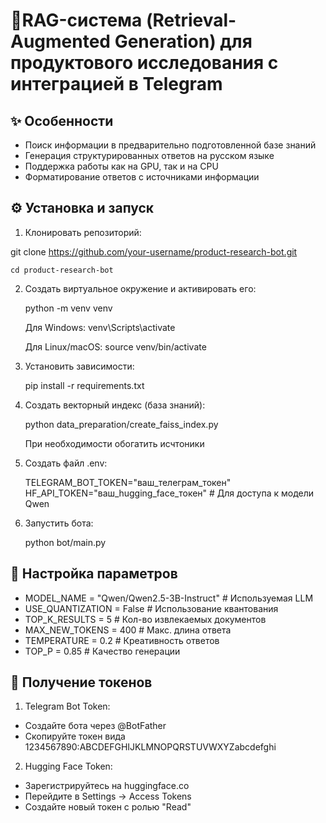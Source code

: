 # 🤖RAG-система (Retrieval-Augmented Generation) для продуктового исследования с интеграцией в Telegram

## ✨ Особенности
- Поиск информации в предварительно подготовленной базе знаний
- Генерация структурированных ответов на русском языке
- Поддержка работы как на GPU, так и на CPU
- Форматирование ответов с источниками информации

## ⚙️ Установка и запуск
1. Клонировать репозиторий:

git clone https://github.com/your-username/product-research-bot.git

    cd product-research-bot

2. Создать виртуальное окружение и активировать его:

    python -m venv venv

    Для Windows:
    venv\Scripts\activate

    Для Linux/macOS:
    source venv/bin/activate

3. Установить зависимости:

    pip install -r requirements.txt

4. Создать векторный индекс (база знаний):

    python data_preparation/create_faiss_index.py 

    При необходимости обогатить исчтоники

5. Создать файл .env:

    TELEGRAM_BOT_TOKEN="ваш_телеграм_токен"
    HF_API_TOKEN="ваш_hugging_face_токен"  # Для доступа к модели Qwen

6. Запустить бота: 

    python bot/main.py  

## 🔧 Настройка параметров
- MODEL_NAME = "Qwen/Qwen2.5-3B-Instruct"  # Используемая LLM
- USE_QUANTIZATION = False                 # Использование квантования
- TOP_K_RESULTS = 5                        # Кол-во извлекаемых документов
- MAX_NEW_TOKENS = 400                     # Макс. длина ответа
- TEMPERATURE = 0.2                        # Креативность ответов
- TOP_P = 0.85                             # Качество генерации

## 🔑 Получение токенов
1. Telegram Bot Token:
- Создайте бота через @BotFather
- Скопируйте токен вида 1234567890:ABCDEFGHIJKLMNOPQRSTUVWXYZabcdefghi

2. Hugging Face Token:
- Зарегистрируйтесь на huggingface.co
- Перейдите в Settings → Access Tokens
- Создайте новый токен с ролью "Read"